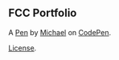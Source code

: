 FCC Portfolio
-------------


A [Pen](https://codepen.io/dizzydoo/pen/QWywgLe) by [Michael](https://codepen.io/dizzydoo) on [CodePen](https://codepen.io).

[License](https://codepen.io/dizzydoo/pen/QWywgLe/license).